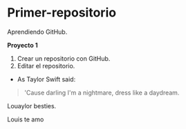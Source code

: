 # Primer-repositorio
Aprendiendo GitHub.

**Proyecto 1**
1. Crear un repositorio con GitHub.
2. Editar el repositorio.
* As Taylor Swift said: 
>'Cause darling I'm a nightmare, dress like a daydream.

Louaylor besties.

Louis te amo